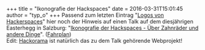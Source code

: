 +++
title = "Ikonografie der Hackspaces"
date = 2016-03-31T15:01:45
author = "typ_o"
+++
Passend zum letzten Eintrag "[Logos von
Hackerspaces](http://flipdot.org/blog/archives/338-Logos-von-Hackerspaces.html)"
hier noch der Hinweis auf einen Talk auf dem diesjährigen Easterhegg in
Salzburg: "[Ikonografie der Hackspaces - Über Zahnräder und andere
Dinge](https://media.ccc.de/v/eh16-50-ikonografie_der_hackspaces)".
([Fahrplan](https://fahrplan.eh16.easterhegg.eu/events/50.html))  
Edit: [Hackorama](https://hackorama.ck.si/) ist natürlich das zu dem
Talk gehörende Webprojekt\!
